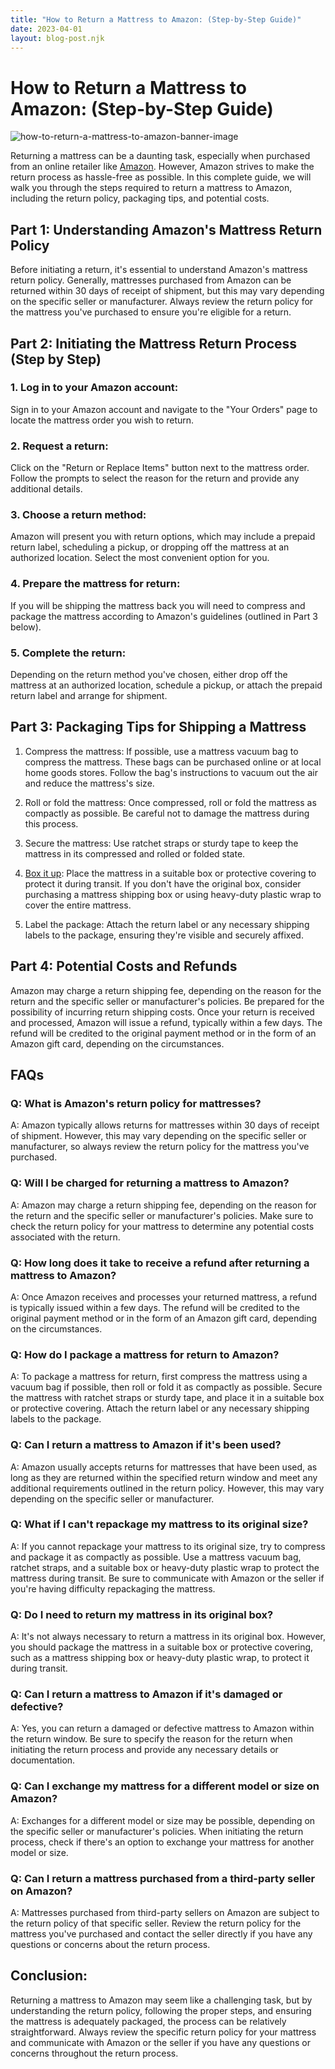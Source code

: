 ```yaml
---
title: "How to Return a Mattress to Amazon: (Step-by-Step Guide)"
date: 2023-04-01
layout: blog-post.njk
---
```


# How to Return a Mattress to Amazon: (Step-by-Step Guide)

![how-to-return-a-mattress-to-amazon-banner-image](/images/blog/Most-Attractive-Youtube-Thumbnail-2023-03-31T232528.675-1024x576.png)

Returning a mattress can be a daunting task, especially when purchased from an online retailer like [Amazon](http://amazon.com). However, Amazon strives to make the return process as hassle-free as possible. In this complete guide, we will walk you through the steps required to return a mattress to Amazon, including the return policy, packaging tips, and potential costs.

## Part 1: Understanding Amazon's Mattress Return Policy

Before initiating a return, it's essential to understand Amazon's mattress return policy. Generally, mattresses purchased from Amazon can be returned within 30 days of receipt of shipment, but this may vary depending on the specific seller or manufacturer. Always review the return policy for the mattress you've purchased to ensure you're eligible for a return.

## Part 2: Initiating the Mattress Return Process (Step by Step)

### 1\. Log in to your Amazon account:

Sign in to your Amazon account and navigate to the "Your Orders" page to locate the mattress order you wish to return.

### 2\. Request a return:

Click on the "Return or Replace Items" button next to the mattress order. Follow the prompts to select the reason for the return and provide any additional details.

### 3\. Choose a return method:

Amazon will present you with return options, which may include a prepaid return label, scheduling a pickup, or dropping off the mattress at an authorized location. Select the most convenient option for you.

### 4\. Prepare the mattress for return:

If you will be shipping the mattress back you will need to compress and package the mattress according to Amazon's guidelines (outlined in Part 3 below).

### 5\. Complete the return:

Depending on the return method you've chosen, either drop off the mattress at an authorized location, schedule a pickup, or attach the prepaid return label and arrange for shipment.

## Part 3: Packaging Tips for Shipping a Mattress

1. Compress the mattress: If possible, use a mattress vacuum bag to compress the mattress. These bags can be purchased online or at local home goods stores. Follow the bag's instructions to vacuum out the air and reduce the mattress's size.

3. Roll or fold the mattress: Once compressed, roll or fold the mattress as compactly as possible. Be careful not to damage the mattress during this process.

5. Secure the mattress: Use ratchet straps or sturdy tape to keep the mattress in its compressed and rolled or folded state.

7. [Box it up](https://www.abedderworld.com/how-to-get-a-mattress-back-in-its-box.html/): Place the mattress in a suitable box or protective covering to protect it during transit. If you don't have the original box, consider purchasing a mattress shipping box or using heavy-duty plastic wrap to cover the entire mattress.

9. Label the package: Attach the return label or any necessary shipping labels to the package, ensuring they're visible and securely affixed.

## Part 4: Potential Costs and Refunds

Amazon may charge a return shipping fee, depending on the reason for the return and the specific seller or manufacturer's policies. Be prepared for the possibility of incurring return shipping costs. Once your return is received and processed, Amazon will issue a refund, typically within a few days. The refund will be credited to the original payment method or in the form of an Amazon gift card, depending on the circumstances.

## FAQs

### Q: What is Amazon's return policy for mattresses?

A: Amazon typically allows returns for mattresses within 30 days of receipt of shipment. However, this may vary depending on the specific seller or manufacturer, so always review the return policy for the mattress you've purchased.

### Q: Will I be charged for returning a mattress to Amazon?

A: Amazon may charge a return shipping fee, depending on the reason for the return and the specific seller or manufacturer's policies. Make sure to check the return policy for your mattress to determine any potential costs associated with the return.

### Q: How long does it take to receive a refund after returning a mattress to Amazon?

A: Once Amazon receives and processes your returned mattress, a refund is typically issued within a few days. The refund will be credited to the original payment method or in the form of an Amazon gift card, depending on the circumstances.

### Q: How do I package a mattress for return to Amazon?

A: To package a mattress for return, first compress the mattress using a vacuum bag if possible, then roll or fold it as compactly as possible. Secure the mattress with ratchet straps or sturdy tape, and place it in a suitable box or protective covering. Attach the return label or any necessary shipping labels to the package.

### Q: Can I return a mattress to Amazon if it's been used?

A: Amazon usually accepts returns for mattresses that have been used, as long as they are returned within the specified return window and meet any additional requirements outlined in the return policy. However, this may vary depending on the specific seller or manufacturer.

### Q: What if I can't repackage my mattress to its original size?

A: If you cannot repackage your mattress to its original size, try to compress and package it as compactly as possible. Use a mattress vacuum bag, ratchet straps, and a suitable box or heavy-duty plastic wrap to protect the mattress during transit. Be sure to communicate with Amazon or the seller if you're having difficulty repackaging the mattress.

### Q: Do I need to return my mattress in its original box?

A: It's not always necessary to return a mattress in its original box. However, you should package the mattress in a suitable box or protective covering, such as a mattress shipping box or heavy-duty plastic wrap, to protect it during transit.

### Q: Can I return a mattress to Amazon if it's damaged or defective?

A: Yes, you can return a damaged or defective mattress to Amazon within the return window. Be sure to specify the reason for the return when initiating the return process and provide any necessary details or documentation.

### Q: Can I exchange my mattress for a different model or size on Amazon?

A: Exchanges for a different model or size may be possible, depending on the specific seller or manufacturer's policies. When initiating the return process, check if there's an option to exchange your mattress for another model or size.

### Q: Can I return a mattress purchased from a third-party seller on Amazon?

A: Mattresses purchased from third-party sellers on Amazon are subject to the return policy of that specific seller. Review the return policy for the mattress you've purchased and contact the seller directly if you have any questions or concerns about the return process.

## Conclusion:

Returning a mattress to Amazon may seem like a challenging task, but by understanding the return policy, following the proper steps, and ensuring the mattress is adequately packaged, the process can be relatively straightforward. Always review the specific return policy for your mattress and communicate with Amazon or the seller if you have any questions or concerns throughout the return process.
